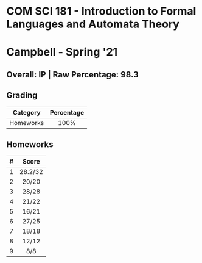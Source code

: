 # COM SCI 181 - Introduction to Formal Languages and Automata Theory

# Campbell - Spring '21

## Overall: IP | Raw Percentage: 98.3

## Grading

| Category  | Percentage |
| :-------: | :--------: |
| Homeworks |    100%    |

## Homeworks

|  #   |  Score  |
| :--: | :-----: |
|  1   | 28.2/32 |
|  2   |  20/20  |
|  3   |  28/28  |
|  4   |  21/22  |
|  5   |  16/21  |
|  6   |  27/25  |
|  7   |  18/18  |
|  8   |  12/12  |
|  9   |   8/8   |

